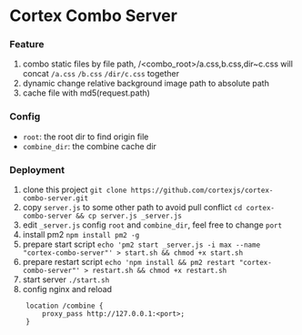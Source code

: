 # Cortex Combo Server

### Feature

1. combo static files by file path, /<combo_root>/a.css,b.css,dir~c.css will concat `/a.css` `/b.css` `/dir/c.css` together
2. dynamic change relative background image path to absolute path
3. cache file with md5(request.path)

### Config
  
- `root`: the root dir to find origin file
- `combine_dir`: the combine cache dir

### Deployment

1. clone this project `git clone https://github.com/cortexjs/cortex-combo-server.git`
2. copy `server.js` to some other path to avoid pull conflict `cd cortex-combo-server && cp server.js _server.js`
3. edit `_server.js` config `root` and `combine_dir`, feel free to change `port`
4. install pm2 `npm install pm2 -g`
5. prepare start script  `echo 'pm2 start _server.js -i max --name "cortex-combo-server"' > start.sh && chmod +x start.sh`
5. prepare restart script  `echo 'npm install && pm2 restart "cortex-combo-server"' > restart.sh && chmod +x restart.sh`
6. start server `./start.sh`
7. config nginx and reload
```
    location /combine {
        proxy_pass http://127.0.0.1:<port>;
    }
